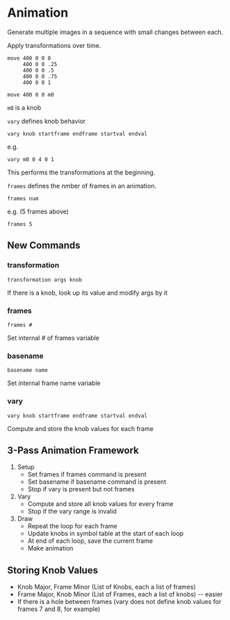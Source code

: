# Animation

Generate multiple images in a sequence with small changes between each.

Apply transformations over time.

```
move 400 0 0 0
     400 0 0 .25
     400 0 0 .5
     400 0 0 .75
     400 0 0 1

move 400 0 0 m0
```

`m0` is a knob

`vary` defines knob behavior

```
vary knob startframe endframe startval endval
```

e.g.
```
vary m0 0 4 0 1
```

This performs the transformations at the beginning.

`frames` defines the nmber of frames in an animation.

```
frames num
```

e.g. (5 frames above)
```
frames 5
```

## New Commands

### transformation

```
transformation args knob
```

If there is a knob, look up its value and modify args by it

### frames

```
frames #
```

Set internal # of frames variable

### basename

```
basename name
```

Set internal frame name variable

### vary

```
vary knob startframe endframe startval endval
```

Compute and store the knob values for each frame


## 3-Pass Animation Framework

1. Setup
    * Set frames if frames command is present
    * Set basename if basename command is present
    * Stop if vary is present but not frames
2. Vary
    * Compute and store all knob values for every frame
    * Stop if the vary range is invalid
3. Draw
    * Repeat the loop for each frame
    * Update knobs in symbol table at the start of each loop
    * At end of each loop, save the current frame
    * Make animation

## Storing Knob Values

* Knob Major, Frame Minor (List of Knobs, each a list of frames)
* Frame Major, Knob Minor (List of Frames, each a list of knobs) -- easier
* If there is a hole between frames (vary does not define knob values for
  frames 7 and 8, for example)
